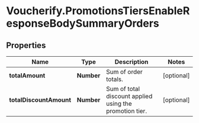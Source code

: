 # Voucherify.PromotionsTiersEnableResponseBodySummaryOrders

## Properties

Name | Type | Description | Notes
------------ | ------------- | ------------- | -------------
**totalAmount** | **Number** | Sum of order totals. | [optional] 
**totalDiscountAmount** | **Number** | Sum of total discount applied using the promotion tier. | [optional] 


